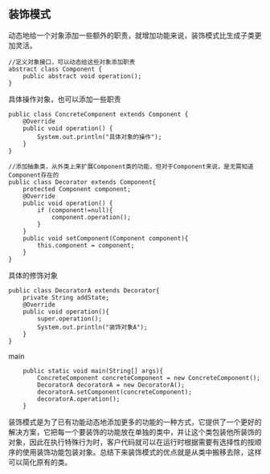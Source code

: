 ## 装饰模式
动态地给一个对象添加一些额外的职责，就增加功能来说，装饰模式比生成子类更加灵活。
```
//定义对象接口，可以动态给这些对象添加职责
abstract class Component {
    public abstract void operation();
}
```
具体操作对象，也可以添加一些职责
```
public class ConcreteComponent extends Component {
    @Override
    public void operation() {
        System.out.println("具体对象的操作");
    }
}
```
```
//添加抽象类，从外类上来扩展Component类的功能，但对于Component来说，是无需知道Component存在的
public class Decorator extends Component{
    protected Component component;
    @Override
    public void operation() {
        if (component!=null){
            component.operation();
        }
    }
    public void setComponent(Component component){
        this.component = component;
    }
}
```
具体的修饰对象
```
public class DecoratorA extends Decorator{
    private String addState;
    @Override
    public void operation(){
        super.operation();
        System.out.println("装饰对象A");
    }
}

```
main
```
    public static void main(String[] args){
        ConcreteComponent concreteComponent = new ConcreteComponent();
        DecoratorA decoratorA = new DecoratorA();
        decoratorA.setComponent(concreteComponent);
        decoratorA.operation();
    }
```
装饰模式是为了已有功能动态地添加更多的功能的一种方式，它提供了一个更好的解决方案，它把每一个要装饰的功能放在单独的类中，并让这个类包装他所装饰的对象，因此在执行特殊行为时，客户代码就可以在运行时根据需要有选择性的按顺序的使用装饰功能包装对象。总结下来装饰模式的优点就是从类中搬移去除，这样可以简化原有的类。
